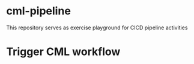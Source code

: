 # cml-pipeline
This repository serves as exercise playground for CICD pipeline activities
# Trigger CML workflow
